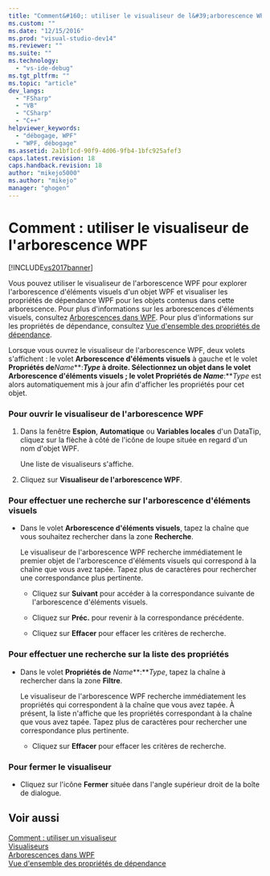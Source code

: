 ```yaml
---
title: "Comment&#160;: utiliser le visualiseur de l&#39;arborescence WPF | Microsoft Docs"
ms.custom: ""
ms.date: "12/15/2016"
ms.prod: "visual-studio-dev14"
ms.reviewer: ""
ms.suite: ""
ms.technology: 
  - "vs-ide-debug"
ms.tgt_pltfrm: ""
ms.topic: "article"
dev_langs: 
  - "FSharp"
  - "VB"
  - "CSharp"
  - "C++"
helpviewer_keywords: 
  - "débogage, WPF"
  - "WPF, débogage"
ms.assetid: 2a1bf1cd-90f9-4d06-9fb4-1bfc925afef3
caps.latest.revision: 18
caps.handback.revision: 18
author: "mikejo5000"
ms.author: "mikejo"
manager: "ghogen"
---
```

# Comment&#160;: utiliser le visualiseur de l&#39;arborescence WPF
[!INCLUDE[vs2017banner](../code-quality/includes/vs2017banner.md)]

Vous pouvez utiliser le visualiseur de l'arborescence WPF pour explorer l'arborescence d'éléments visuels d'un objet WPF et visualiser les propriétés de dépendance WPF pour les objets contenus dans cette arborescence.  Pour plus d'informations sur les arborescences d'éléments visuels, consultez [Arborescences dans WPF](../Topic/Trees%20in%20WPF.md).  Pour plus d'informations sur les propriétés de dépendance, consultez [Vue d'ensemble des propriétés de dépendance](../Topic/Dependency%20Properties%20Overview.md).  
  
 Lorsque vous ouvrez le visualiseur de l'arborescence WPF, deux volets s'affichent : le volet **Arborescence d'éléments visuels** à gauche et le volet **Propriétés de***Name***:***Type* à droite.  Sélectionnez un objet dans le volet **Arborescence d'éléments visuels** ; le volet **Propriétés de** *Name***:***Type* est alors automatiquement mis à jour afin d'afficher les propriétés pour cet objet.  
  
### Pour ouvrir le visualiseur de l'arborescence WPF  
  
1.  Dans la fenêtre **Espion**, **Automatique** ou **Variables locales** d'un DataTip, cliquez sur la flèche à côté de l'icône de loupe située en regard d'un nom d'objet WPF.  
  
     Une liste de visualiseurs s'affiche.  
  
2.  Cliquez sur **Visualiseur de l'arborescence WPF**.  
  
### Pour effectuer une recherche sur l'arborescence d'éléments visuels  
  
-   Dans le volet **Arborescence d'éléments visuels**, tapez la chaîne que vous souhaitez rechercher dans la zone **Recherche**.  
  
     Le visualiseur de l'arborescence WPF recherche immédiatement le premier objet de l'arborescence d'éléments visuels qui correspond à la chaîne que vous avez tapée.  Tapez plus de caractères pour rechercher une correspondance plus pertinente.  
  
    -   Cliquez sur **Suivant** pour accéder à la correspondance suivante de l'arborescence d'éléments visuels.  
  
    -   Cliquez sur **Préc.** pour revenir à la correspondance précédente.  
  
    -   Cliquez sur **Effacer** pour effacer les critères de recherche.  
  
### Pour effectuer une recherche sur la liste des propriétés  
  
-   Dans le volet **Propriétés de** *Name***:***Type*, tapez la chaîne à rechercher dans la zone **Filtre**.  
  
     Le visualiseur de l'arborescence WPF recherche immédiatement les propriétés qui correspondent à la chaîne que vous avez tapée. À présent, la liste n'affiche que les propriétés correspondant à la chaîne que vous avez tapée.  Tapez plus de caractères pour rechercher une correspondance plus pertinente.  
  
    -   Cliquez sur **Effacer** pour effacer les critères de recherche.  
  
### Pour fermer le visualiseur  
  
-   Cliquez sur l'icône **Fermer** située dans l'angle supérieur droit de la boîte de dialogue.  
  
## Voir aussi  
 [Comment : utiliser un visualiseur](../Topic/How%20to:%20Use%20a%20Visualizer.md)   
 [Visualiseurs](../debugger/create-custom-visualizers-of-data.md)   
 [Arborescences dans WPF](../Topic/Trees%20in%20WPF.md)   
 [Vue d'ensemble des propriétés de dépendance](../Topic/Dependency%20Properties%20Overview.md)